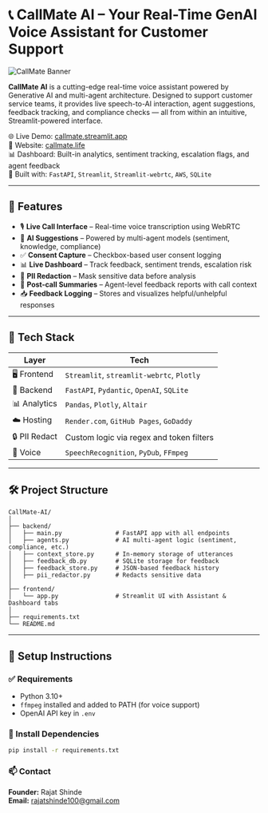 # 📞 CallMate AI – Your Real-Time GenAI Voice Assistant for Customer Support

![CallMate Banner](https://callmate.life/assets/banner.png) <!-- Replace with your actual banner or remove -->

**CallMate AI** is a cutting-edge real-time voice assistant powered by Generative AI and multi-agent architecture. Designed to support customer service teams, it provides live speech-to-AI interaction, agent suggestions, feedback tracking, and compliance checks — all from within an intuitive, Streamlit-powered interface.

🌐 Live Demo: [callmate.streamlit.app](https://callmate.streamlit.app)  
🔗 Website: [callmate.life](https://callmate.life)  
📊 Dashboard: Built-in analytics, sentiment tracking, escalation flags, and agent feedback  
🧠 Built with: `FastAPI`, `Streamlit`, `Streamlit-webrtc`, `AWS`, `SQLite`

---

## 🚀 Features

- 🎙️ **Live Call Interface** – Real-time voice transcription using WebRTC
- 🧠 **AI Suggestions** – Powered by multi-agent models (sentiment, knowledge, compliance)
- ✅ **Consent Capture** – Checkbox-based user consent logging
- 📊 **Live Dashboard** – Track feedback, sentiment trends, escalation risk
- 🔐 **PII Redaction** – Mask sensitive data before analysis
- 💬 **Post-call Summaries** – Agent-level feedback reports with call context
- 📥 **Feedback Logging** – Stores and visualizes helpful/unhelpful responses

---

## 🧱 Tech Stack

| Layer        | Tech                                    |
|--------------|-----------------------------------------|
| 🖥️ Frontend  | `Streamlit`, `streamlit-webrtc`, `Plotly` |
| 🧠 Backend   | `FastAPI`, `Pydantic`, `OpenAI`, `SQLite` |
| 📊 Analytics | `Pandas`, `Plotly`, `Altair`             |
| ☁️ Hosting   | `Render.com`, `GitHub Pages`, `GoDaddy` |
| 🔒 PII Redact| Custom logic via regex and token filters |
| 🧩 Voice     | `SpeechRecognition`, `PyDub`, `FFmpeg`  |

---

## 🛠️ Project Structure

```
CallMate-AI/
│
├── backend/
│   ├── main.py               # FastAPI app with all endpoints
│   ├── agents.py             # AI multi-agent logic (sentiment, compliance, etc.)
│   ├── context_store.py      # In-memory storage of utterances
│   ├── feedback_db.py        # SQLite storage for feedback
│   ├── feedback_store.py     # JSON-based feedback history
│   ├── pii_redactor.py       # Redacts sensitive data
│
├── frontend/
│   └── app.py                # Streamlit UI with Assistant & Dashboard tabs
│
├── requirements.txt
└── README.md
```

---

## 🔧 Setup Instructions

### ✅ Requirements

- Python 3.10+
- `ffmpeg` installed and added to PATH (for voice support)
- OpenAI API key in `.env`

### 🔌 Install Dependencies

```bash
pip install -r requirements.txt
```
### 📫 Contact
**Founder:** Rajat Shinde  
**Email:** rajatshinde100@gmail.com  
  
